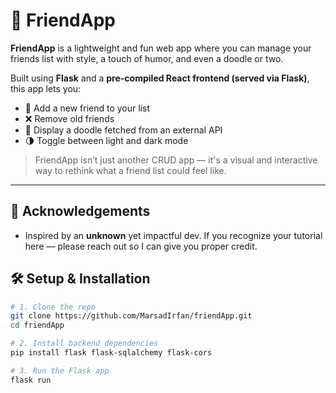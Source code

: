 # 🤝 FriendApp

**FriendApp** is a lightweight and fun web app where you can manage your friends list with style, a touch of humor, and even a doodle or two.

Built using **Flask** and a **pre-compiled React frontend (served via Flask)**, this app lets you:

- 👤 Add a new friend to your list
- ❌ Remove old friends
- 🎨 Display a doodle fetched from an external API
- 🌗 Toggle between light and dark mode

> FriendApp isn’t just another CRUD app — it's a visual and interactive way to rethink what a friend list could feel like.

---

## 🙌 Acknowledgements
- Inspired by an **unknown** yet impactful dev. If you recognize your tutorial here — please reach out so I can give you proper credit.

## 🛠️ Setup & Installation

```bash
# 1. Clone the repo
git clone https://github.com/MarsadIrfan/friendApp.git
cd friendApp

# 2. Install backend dependencies
pip install flask flask-sqlalchemy flask-cors

# 3. Run the Flask app
flask run

